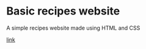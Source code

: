 # Basic recipes website

A simple recipes website made using HTML and CSS

<a href="https://abdullah-hssinou.github.io/odin-recipes/">link</a>